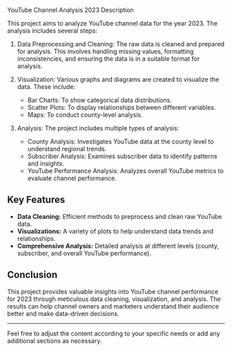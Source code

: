 YouTube Channel Analysis 2023
Description

This project aims to analyze YouTube channel data for the year 2023. The analysis includes several steps:

1. Data Preprocessing and Cleaning: The raw data is cleaned and prepared for analysis. This involves handling missing values, formatting inconsistencies, and ensuring the data is in a suitable format for analysis.
   
2. Visualization: Various graphs and diagrams are created to visualize the data. These include:
   - Bar Charts: To show categorical data distributions.
   - Scatter Plots: To display relationships between different variables.
   - Maps: To conduct county-level analysis.

3. Analysis: The project includes multiple types of analysis:
   - County Analysis: Investigates YouTube data at the county level to understand regional trends.
   - Subscriber Analysis: Examines subscriber data to identify patterns and insights.
   - YouTube Performance Analysis: Analyzes overall YouTube metrics to evaluate channel performance.

## Key Features

- **Data Cleaning:** Efficient methods to preprocess and clean raw YouTube data.
- **Visualizations:** A variety of plots to help understand data trends and relationships.
- **Comprehensive Analysis:** Detailed analysis at different levels (county, subscriber, and overall YouTube performance).

## Conclusion

This project provides valuable insights into YouTube channel performance for 2023 through meticulous data cleaning, visualization, and analysis. The results can help channel owners and marketers understand their audience better and make data-driven decisions.

---

Feel free to adjust the content according to your specific needs or add any additional sections as necessary.
